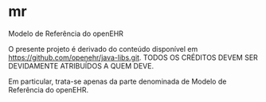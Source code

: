 # mr
Modelo de Referência do openEHR

O presente projeto é derivado do conteúdo
disponível em https://github.com/openehr/java-libs.git.
TODOS OS CRÉDITOS DEVEM SER DEVIDAMENTE ATRIBUÍDOS
A QUEM DEVE. 

Em particular, trata-se apenas da parte denominada de
Modelo de Referência do openEHR. 
